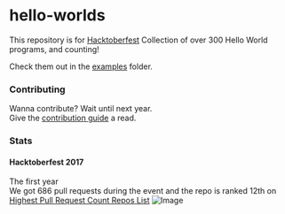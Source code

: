 # hello-worlds
This repository is for [Hacktoberfest](https://hacktoberfest.digitalocean.com)
Collection of over 300 Hello World programs, and counting!

Check them out in the [examples](https://github.com/knightking100/hello-worlds/tree/master/examples) folder.
### Contributing
Wanna contribute? Wait until next year.                    
Give the [contribution guide](https://github.com/knightking100/hello-worlds/blob/master/CONTRIBUTING.md#how-to-contribute) a read.
### Stats

#### Hacktoberfest 2017
The first year               
We got 686 pull requests during the event and the repo is ranked 12th on [Highest Pull Request Count Repos List](https://hacktoberfest.digitalocean.com/stats)
![Image](https://i.imgur.com/BN8hu2F.png)
